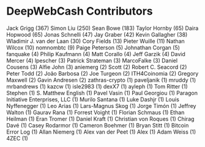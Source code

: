 DeepWebCash Contributors
==================

Jack Grigg (367)
Simon Liu (250)
Sean Bowe (183)
Taylor Hornby (65)
Daira Hopwood (65)
Jonas Schnelli (47)
Jay Graber (42)
Kevin Gallagher (38)
Wladimir J. van der Laan (30)
Cory Fields (13)
Pieter Wuille (11)
Nathan Wilcox (10)
nomnombtc (9)
Paige Peterson (5)
Johnathan Corgan (5)
fanquake (4)
Philip Kaufmann (4)
Matt Corallo (4)
Jeff Garzik (4)
David Mercer (4)
lpescher (3)
Patrick Strateman (3)
MarcoFalke (3)
Daniel Cousens (3)
Alfie John (3)
aniemerg (2)
Scott (2)
Robert C. Seacord (2)
Peter Todd (2)
João Barbosa (2)
Joe Turgeon (2)
ITH4Coinomia (2)
Gregory Maxwell (2)
Gavin Andresen (2)
zathras-crypto (1)
paveljanik (1)
mruddy (1)
mrbandrews (1)
kazcw (1)
isle2983 (1)
dexX7 (1)
ayleph (1)
Tom Ritter (1)
Stephen (1)
S. Matthew English (1)
Pavel Vasin (1)
Paul Georgiou (1)
Paragon Initiative Enterprises, LLC (1)
Murilo Santana (1)
Luke Dashjr (1)
Louis Nyffenegger (1)
Leo Arias (1)
Lars-Magnus Skog (1)
Jorge Timón (1)
Jeffrey Walton (1)
Gaurav Rana (1)
Forrest Voight (1)
Florian Schmaus (1)
Ethan Heilman (1)
Eran Tromer (1)
Daniel Kraft (1)
Christian von Roques (1)
Chirag Davé (1)
Casey Rodarmor (1)
Cameron Boehmer (1)
Bryan Stitt (1)
Bitcoin Error Log (1)
Allan Niemerg (1)
Alex van der Peet (1)
Alex (1)
Adam Weiss (1)
4ZEC (1)
